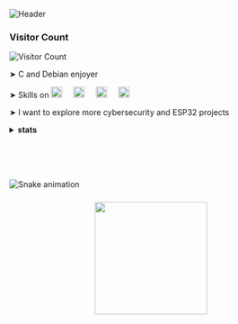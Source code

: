 ![Header](https://i.postimg.cc/nh4YMnLN/github-header-image.png)

###
### Visitor Count
![Visitor Count](https://profile-counter.glitch.me/JoyaAlbert/count.svg)

➤ C and Debian enjoyer

➤ Skills on   <img src="https://cdn.jsdelivr.net/gh/devicons/devicon/icons/c/c-original.svg" height="20" alt="c logo"  />
  <img width="12" />
  <img src="https://cdn.jsdelivr.net/gh/devicons/devicon/icons/python/python-original.svg" height="20" alt="python logo"  />
  <img width="12" />
  <img src="https://cdn.jsdelivr.net/gh/devicons/devicon/icons/linux/linux-original.svg" height="20" alt="linux logo"  />
  <img width="12" />
  <img src="https://cdn.jsdelivr.net/gh/devicons/devicon/icons/kotlin/kotlin-original.svg" height="20" alt="kotlin logo"  />
  
➤ I want to explore more cybersecurity and ESP32 projects

<details>
<summary><b>stats</b></summary>

<br>

I joined GitHub **{{ ACCOUNT_AGE }}** years ago and since then I have:

- pushed **{{ COMMITS }}** commits,
- opened **{{ ISSUES }}** issues,
- submitted **{{ PULL_REQUESTS }}** PRs,
- received **{{ STARS }}** stars across **{{ REPOSITORIES }}** personal projects,
- contributed to **{{ REPOSITORIES_CONTRIBUTED_TO }}** public repositories.

</details>


###

<br clear="both">

<div align="center">
  
</div>

###

<br clear="both">

<img src="https://raw.githubusercontent.com/JoyaAlbert/JoyaAlbert/output/snake.svg" alt="Snake animation" />

###


###

<div align="center">
  <img height="200" src="https://i.postimg.cc/1XfNKHBk/descarga.jpg"  />
</div>

###
